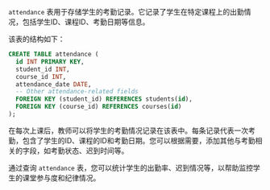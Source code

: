 `attendance` 表用于存储学生的考勤记录。它记录了学生在特定课程上的出勤情况，包括学生ID、课程ID、考勤日期等信息。

该表的结构如下：

```sql
CREATE TABLE attendance (
  id INT PRIMARY KEY,
  student_id INT,
  course_id INT,
  attendance_date DATE,
  -- Other attendance-related fields
  FOREIGN KEY (student_id) REFERENCES students(id),
  FOREIGN KEY (course_id) REFERENCES courses(id)
);
```

在每次上课后，教师可以将学生的考勤情况记录在该表中。每条记录代表一次考勤，包含了学生的ID、课程的ID和考勤日期。您可以根据需要，添加其他与考勤相关的字段，如考勤状态、迟到时间等。

通过查询 `attendance` 表，您可以统计学生的出勤率、迟到情况等，以帮助监控学生的课堂参与度和纪律情况。

